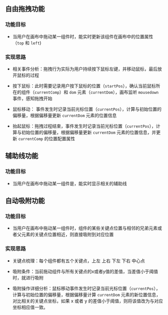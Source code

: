 ## 自由拖拽功能

### 功能目标

- 当用户在画布中拖动某一组件时，能实时更新该组件在画布中的位置属性（`top` 和 `left`)

### 实现思路

- 相关事件分析：拖拽行为实际为用户持续按下鼠标左键，并移动鼠标，最后放开鼠标的过程

- 按下鼠标：此时需要记录用户按下鼠标的位置（`startPos`），确认当前鼠标所在的组件（`currentComp`）和 `dom` 元素（`currentDom`），画布监听 `mousedown` 事件，感知拖拽开始

- 鼠标移动： 事件发生时记录当前光标位置（`currentPos`），计算与初始位置的偏移量，根据偏移量更新 `currentDom` 元素的位置信息

- 抬起鼠标：拖拽过程结束，事件发生时记录当前光标位置（`currentPos`），计算与初始位置的偏移量，根据偏移量更新 `currentDom` 元素的位置信息，并更新 `currentComp` 的位置配置属性


## 辅助线功能

### 功能目标

- 当用户在画布中拖动某一组件是，能实时显示相关的辅助线

## 自动吸附功能

### 功能目标

- 当用户在画布中拖动某一组件时，组件的某些关键点位置与相邻的兄弟元素或者父元素的关键点位置相近，则直接吸附到对应位置



### 实现思路

- 关键点梳理：每个组件都有五个关键点，上左 上右 下左 下右 中心点

- 吸附条件：当前拖动组件与所有关键点的x或者y值的差值，当差值小于阈值时，就进行吸附

- 吸附操作详细分析：鼠标移动事件发生时记录当前光标位置（`currentPos`），计算与初始位置的偏移量，根据偏移量计算 `currentDom` 元素的新位置信息，对比相关的关键点坐标，如果 x 或者 y 的差值小于阈值，则将该值改为与对应坐标相应值一致。












